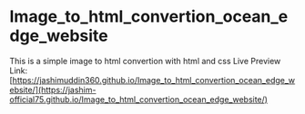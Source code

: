 # Image_to_html_convertion_ocean_edge_website
This is a simple image to html convertion with html and css
Live Preview Link:[https://jashimuddin360.github.io/Image_to_html_convertion_ocean_edge_website/](https://jashim-official75.github.io/Image_to_html_convertion_ocean_edge_website/)
